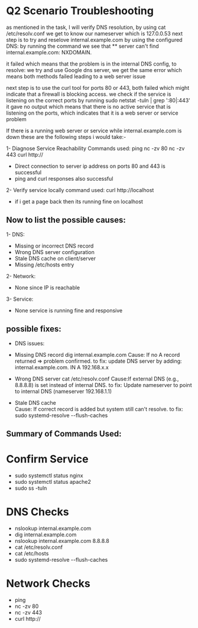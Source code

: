 
# Q2 Scenario Troubleshooting

as mentioned in the task, I will verify DNS resolution, by using cat /etc/resolv.conf we get to know our nameserver which is 127.0.0.53
next step is to  try and reselove internal.example.com by using the configured DNS: by running the command we see that ** server can't find internal.example.com: NXDOMAIN.

it failed which means that the problem is in the internal DNS config, to resolve: we try and use Google dns server, we get the same error which means both methods failed leading to a web server issue

next step is to use the curl tool for ports 80 or 443, both failed which might indicate that a firewall is blocking access.
we check if the service is listening on the correct ports by running sudo netstat -tuln | grep ':80\|:443'
it gave no output which means that there is no active service that is listening on the ports, which indicates that it is a web server or service problem

If there is a running web server or service while internal.example.com is down these are the following steps i would take:- 

1- Diagnose Service Reachability
    Commands used:
ping <server-ip>
nc -zv <server-ip> 80
nc -zv <server-ip> 443
curl http://<server-ip>
- Direct connection to server ip address on ports 80 and 443 is successful
- ping and curl responses also successful

2- Verify service locally
    command used:
    curl http://localhost
- if i get a page back then its running fine on localhost

## Now to list the possible causes:

1- DNS: 
- Missing or incorrect DNS record
- Wrong DNS server configuration
- Stale DNS cache on client/server
- Missing /etc/hosts entry

2- Network: 
- None since IP is reachable

3- Service:
- None service is running fine and responsive

## possible fixes: 
- DNS issues:

- Missing DNS record
 dig internal.example.com
Cause: If no A record returned ⇒ problem confirmed.
to fix: update DNS server by adding: internal.example.com. IN A 192.168.x.x

- Wrong DNS server
cat /etc/resolv.conf
Cause:If external DNS (e.g., 8.8.8.8) is set instead of internal DNS.
to fix: Update nameserver to point to internal DNS (nameserver 192.168.1.1)

- Stale DNS cache	
Cause: If correct record is added but system still can't resolve.
to fix: sudo systemd-resolve --flush-caches

## Summary of Commands Used:

# Confirm Service
- sudo systemctl status nginx
- sudo systemctl status apache2
- sudo ss -tuln

# DNS Checks
- nslookup internal.example.com
- dig internal.example.com
- nslookup internal.example.com 8.8.8.8
- cat /etc/resolv.conf
- cat /etc/hosts
- sudo systemd-resolve --flush-caches

# Network Checks
- ping <server-ip>
- nc -zv <server-ip> 80
- nc -zv <server-ip> 443
- curl http://<server-ip>





